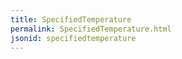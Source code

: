 ```yaml
---
title: SpecifiedTemperature
permalink: SpecifiedTemperature.html
jsonid: specifiedtemperature
---
```

